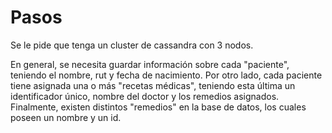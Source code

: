 # Pasos

Se le pide que tenga un cluster de cassandra con 3 nodos. 

En general, se necesita guardar información sobre cada "paciente", teniendo el nombre, rut y fecha de nacimiento. Por otro lado, cada paciente tiene asignada una o más "recetas médicas", teniendo esta última un identificador único, nombre del doctor y los remedios asignados. Finalmente, existen distintos "remedios" en la base de datos, los cuales poseen un nombre y un id.



